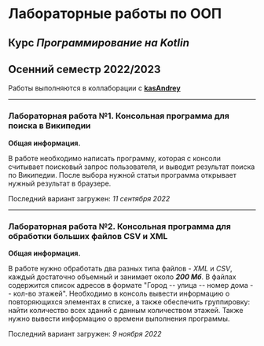# Лабораторные работы по ООП
## Курс *Программирование на Kotlin*
## Осенний семестр 2022/2023

Работы выполняются в коллаборации с [**kasAndrey**](https://github.com/kasAndrey)

------------------------------

### Лабораторная работа №1. Консольная программа для поиска в Википедии

**Общая информация.**

В работе необходимо написать программу, которая с консоли считывает поисковый запрос пользователя, и выводит результат
поиска по Википедии. После выбора нужной статьи программа открывает нужный результат в браузере.

Последний вариант загружен: *11 сентября 2022*

------------------------------

### Лабораторная работа №2. Консольная программа для обработки больших файлов CSV и XML

**Общая информация.**

В работе нужно обработать два разных типа файлов - *XML* и *CSV*, каждый достаточно объемный и занимает около ***200
Мб***. В файлах содержится список адресов в формате "Город -- улица -- номер дома -- кол-во этажей". Необходимо в
консоль вывести информацию о повторяющихся элементах в списке, а также обеспечить группировку: найти количество всех
зданий с данным количеством этажей. Также нужно вывести информацию о времени выполнения программы.

Последний вариант загружен: *9 ноября 2022*
